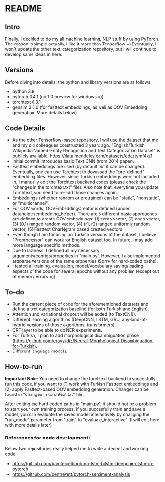 # README 

## Intro

Finally, I decided to do my all machine learning, NLP stuff by using PyTorch. The reason is simple actually, I like it more than Tensorflow =) 
Eventually, I won't update the other text_categorization repository, but I will continue to develop same ideas in here. 

## Versions

Before diving into details, the python and library versions are as follows: 

- python 3.6
- pytorch 0.4.1 (no 1.0 preview for windows =))
- torchtext 0.3.1
- gensim 3.6.0 (for fasttext embeddings, as well as OOV Embedding generation. More details below)

## Code Details

- As the other Tensorflow-based repository, I will use the dataset that me and my old colleagues constructed 3 years ago. "English/Turkish Wikipedia Named-Entity Recognition and Text Categorization Dataset" is publicly available: https://data.mendeley.com/datasets/cdcztymf4k/1
- Initial commit introduces basic Text CNN (from 2014 paper). 
- Fasttext embeddings are used (by default but it can be changed). Eventually, one can use Torchtext to download the "pre-defined" embedding files. However, since Turkish embeddings were not included in, I manually edit the Torchtext backend codes (please check the "changes in the torchtext.txt" file). Also note that, everytime you update Torchtext, you need to re-add those changes again.
- Embeddings (whether random or pretrained) can be "static", "nonstatic", or "multichannel".
- For OOV words, OOVEmbeddingCreator is defined (under datahelper/embedding_helper). There are 5 different basic approaches are defined to create OOV embeddings: (1) zeros vector, (2) ones vector, (3) [0,1) ranged random vector, (4) (r1, r2) ranged uniformly random vector, (5) Fasttext CharNgram based created vectors.
- Even though I am focusing on Turkish versions of the dataset, I believe "Preprocessor" can work for English dataset too. In future, I may add more language specific methods. 
- Due to laziness, I defined all my necessary arguments/configs/properties in "main.py". However, I also implemented argparse versions of the same properties (Sorry for hard-coded paths).
- I tested all training, evaluation, model/vocabulary saving/loading aspects of the code for several epochs without any problem (except out of memory errors =)).

## To-do 

- Run the current piece of code for the aforementioned datasets and define a text categorization baseline (for both Turkish and English).
- Attention and variational dropout will be added (to TextCNN).
- Different learning algorithms (DeepCNN, LSTM, GRU, any-kind-of-hybrid versions of those algorithms, transformers).
- CRF layer to be able to do NER experiments.
- For Turkish, I plan to add morphological disambiguation phase (https://github.com/erayyildiz/Neural-Morphological-Disambiguation-for-Turkish). 
- Different language models.

## How-to-run

**Important Note**: You need to change the torchtext backend to succesfully run this code, if you want to (1) work with Turkish Fasttext embeddings and (2) apply Fasttext-based OOV embedding generation. Changes can be found in "changes in torchtext.txt" file. 

After editing the hard coded paths in "main.py", it should not be a problem to start your own training process. 
If you succesfully train and save a model, you can evaluate the saved model interactively by changing the "run_mode" parameter from "train" to "evaluate_interactive". 
(I will edit here with more details later)

### References for code development: 
Below two repositories really helped me to write a decent and working code:
- https://github.com/bamtercelboo/cnn-lstm-bilstm-deepcnn-clstm-in-pytorch
- https://github.com/bentrevett/pytorch-sentiment-analysis

